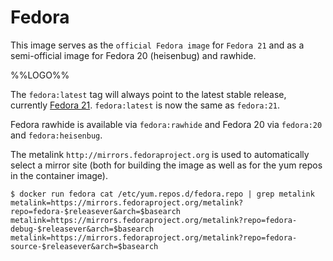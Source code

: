 # Fedora

This image serves as the `official Fedora image` for `Fedora 21` and as a
semi-official image for Fedora 20 (heisenbug) and rawhide.

%%LOGO%%

The `fedora:latest` tag will always point to the latest stable
release, currently [Fedora 21](https://getfedora.org/). `fedora:latest` is
now the same as `fedora:21`.

Fedora rawhide is available via `fedora:rawhide` and Fedora 20 via
`fedora:20` and `fedora:heisenbug`.

The metalink `http://mirrors.fedoraproject.org` is used to automatically select
a mirror site (both for building the image as well as for the yum repos in the
container image).

    $ docker run fedora cat /etc/yum.repos.d/fedora.repo | grep metalink
    metalink=https://mirrors.fedoraproject.org/metalink?repo=fedora-$releasever&arch=$basearch
    metalink=https://mirrors.fedoraproject.org/metalink?repo=fedora-debug-$releasever&arch=$basearch
    metalink=https://mirrors.fedoraproject.org/metalink?repo=fedora-source-$releasever&arch=$basearch
